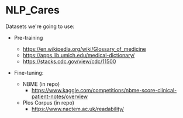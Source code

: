 # NLP_Cares


Datasets we're going to use:
- Pre-training
    - https://en.wikipedia.org/wiki/Glossary_of_medicine
    - https://apps.lib.umich.edu/medical-dictionary/
    - https://stacks.cdc.gov/view/cdc/11500
    
- Fine-tuning:
    - NBME (in repo)
        - https://www.kaggle.com/competitions/nbme-score-clinical-patient-notes/overview
    - Plos Corpus (in repo)
        - https://www.nactem.ac.uk/readability/
